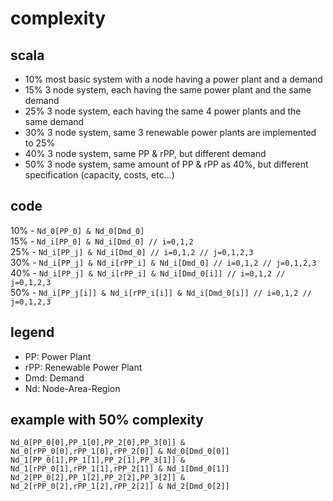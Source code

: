 # complexity

## scala
* 10% most basic system with a node having a power plant and a demand
* 15% 3 node system, each having the same power plant and the same demand
* 25% 3 node system, each having the same 4 power plants and the same demand
* 30% 3 node system, same 3 renewable power plants are implemented to 25%
* 40% 3 node system, same PP & rPP, but different demand
* 50% 3 node system, same amount of PP & rPP as 40%, but different specification (capacity, costs, etc...)

## code 

10% - `Nd_0[PP_0] & Nd_0[Dmd_0]`\
15% - `Nd_i[PP_0] & Nd_i[Dmd_0] // i=0,1,2`\
25% - `Nd_i[PP_j] & Nd_i[Dmd_0] // i=0,1,2 // j=0,1,2,3`\
30% - `Nd_i[PP_j] & Nd_i[rPP_i] & Nd_i[Dmd_0] // i=0,1,2 // j=0,1,2,3`\
40% - `Nd_i[PP_j] & Nd_i[rPP_i] & Nd_i[Dmd_0[i]] // i=0,1,2 // j=0,1,2,3`\
50% - `Nd_i[PP_j[i]] & Nd_i[rPP_i[i]] & Nd_i[Dmd_0[i]] // i=0,1,2 // j=0,1,2,3`

## legend
* PP: Power Plant
* rPP: Renewable Power Plant
* Dmd: Demand
* Nd: Node-Area-Region

## example with 50% complexity

`Nd_0[PP_0[0],PP_1[0],PP_2[0],PP_3[0]] & Nd_0[rPP_0[0],rPP_1[0],rPP_2[0]] & Nd_0[Dmd_0[0]]`\
`Nd_1[PP_0[1],PP_1[1],PP_2[1],PP_3[1]] & Nd_1[rPP_0[1],rPP_1[1],rPP_2[1]] & Nd_1[Dmd_0[1]]`\
`Nd_2[PP_0[2],PP_1[2],PP_2[2],PP_3[2]] & Nd_2[rPP_0[2],rPP_1[2],rPP_2[2]] & Nd_2[Dmd_0[2]]`
